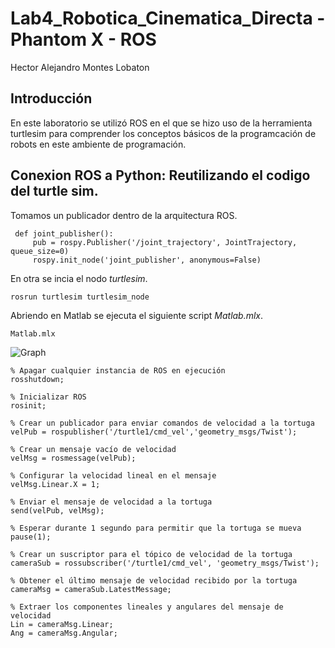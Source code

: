 # Lab4_Robotica_Cinematica_Directa - Phantom X - ROS

Hector Alejandro Montes Lobaton  

## Introducción

En este laboratorio se utilizó ROS en el que se hizo uso de la herramienta turtlesim para comprender los conceptos básicos de la programcación de robots en este ambiente de programación.  



## Conexion ROS a Python:  Reutilizando el codigo del turtle sim.


Tomamos un publicador dentro de la arquitectura ROS.
```
 def joint_publisher():
     pub = rospy.Publisher('/joint_trajectory', JointTrajectory, queue_size=0)
     rospy.init_node('joint_publisher', anonymous=False)
```
En otra se incia el nodo *turtlesim*.

```
rosrun turtlesim turtlesim_node
```

Abriendo en Matlab  se ejecuta el siguiente script *Matlab.mlx*.

```
Matlab.mlx
```


![Graph](Graph_mlx)



```
% Apagar cualquier instancia de ROS en ejecución
rosshutdown;

% Inicializar ROS
rosinit;

% Crear un publicador para enviar comandos de velocidad a la tortuga
velPub = rospublisher('/turtle1/cmd_vel','geometry_msgs/Twist');

% Crear un mensaje vacío de velocidad
velMsg = rosmessage(velPub);

% Configurar la velocidad lineal en el mensaje
velMsg.Linear.X = 1;

% Enviar el mensaje de velocidad a la tortuga
send(velPub, velMsg);

% Esperar durante 1 segundo para permitir que la tortuga se mueva
pause(1);

% Crear un suscriptor para el tópico de velocidad de la tortuga
cameraSub = rossubscriber('/turtle1/cmd_vel', 'geometry_msgs/Twist');

% Obtener el último mensaje de velocidad recibido por la tortuga
cameraMsg = cameraSub.LatestMessage;

% Extraer los componentes lineales y angulares del mensaje de velocidad
Lin = cameraMsg.Linear;
Ang = cameraMsg.Angular;
```
